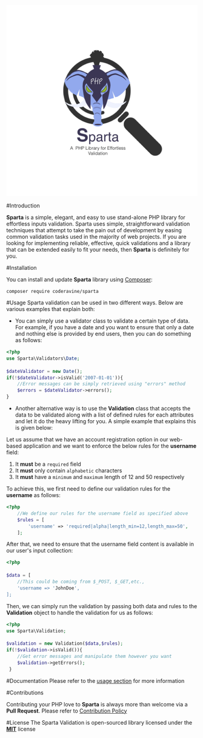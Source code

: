 ![Sparta Logo](docs/logo.png)

#Introduction

__Sparta__ is a simple, elegant, and easy to use stand-alone PHP library for effortless inputs validation. Sparta uses simple, straightforward validation techniques that attempt to take the pain out of development by easing common validation tasks used in the majority of web projects. If you are looking  for implementing reliable, effective, quick validations and a library that can be extended easily to fit your needs, then __Sparta__ is definitely for you.


#Installation

You can install and update __Sparta__ library using [Composer](https://getcomposer.org/ "Composer"):

```
composer require coderavine/sparta
```


#Usage
Sparta validation can be used in two different ways. Below are various examples that explain both:


 
* You can simply use a validator class to validate a certain type of data. For example, if you have a date and you want to ensure that only a date and nothing else is provided by end users, then you can do something as follows:

```php
<?php
use Sparta\Validators\Date; 
	    
$dateValidator = new Date();  
if(!$dateValidator->isValid('2007-01-01')){
	//Error messages can be simply retrieved using "errors" method
	$errors = $dateValidator->errors();
}
```


* Another alternative way is to use the __Validation__ class that accepts the data to be validated along with a list of defined rules for each attributes and let it do the heavy lifting for you. A simple example that explains this is given below:

Let us assume that we have an account registration option in our web-based application and we want to enforce the below rules for the __username__ field:
   	 
1. It __must__ be a `required` field 
2. It __must__ only contain `alphabetic` characters
3. It __must__ have a `minimum` and `maximum` length of 12 and 50 respectively
    
To achieve this, we first need to define our validation rules for the __username__ as follows:
    
```php
<?php
	//We define our rules for the username field as specified above
	$rules = [
		'username' => 'required|alpha|length_min=12,length_max=50',
	];
```
    
After that, we need to ensure that the username field content is available in our user's input collection:
    
```php
<?php

$data = [
	//This could be coming from $_POST, $_GET,etc.,
	'username => 'JohnDoe', 
];
```
    
Then, we can simply run the validation by passing both data and rules to the __Validation__ object to handle the validation for us as follows:
    
```php
<?php
use Sparta\Validation;
    
$validation = new Validation($data,$rules);
if(!$validation->isValid()){
	//Get error messages and manipulate them however you want
	$validation->getErrors();
 }
```


#Documentation
Please refer to the [usage section](https://coderavine.github.io/sparta/index.html) for more information

#Contributions

Contributing your PHP love to __Sparta__ is always more than welcome via a __Pull Request__. Please refer to [Contribution Policy](docs/contributions.md)


#License
The Sparta Validation is open-sourced library licensed under the [**MIT**](https://opensource.org/licenses/MIT) license



